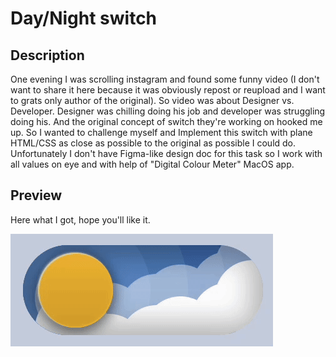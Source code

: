 # Day/Night switch

## Description

One evening I was scrolling instagram and found some funny video (I don't want to share it here because it was obviously repost or reupload and I want to grats only author of the original). So video was about Designer vs. Developer. Designer was chilling doing his job and developer was struggling doing his. And the original concept of switch they're working on hooked me up. So I wanted to challenge myself and Implement this switch with plane HTML/CSS as close as possible to the original as possible I could do. Unfortunately I don't have Figma-like design doc for this task so I work with all values on eye and with help of "Digital Colour Meter" MacOS app.

## Preview

Here what I got, hope you'll like it.

![Preview image](static/preview.gif)